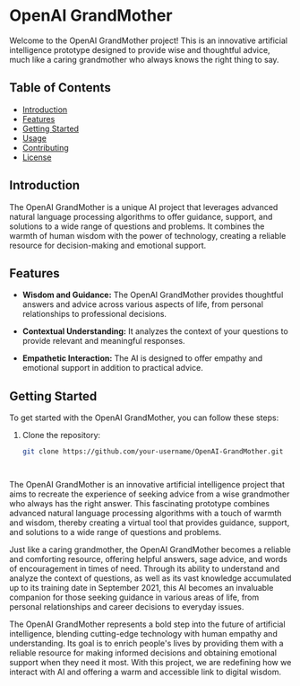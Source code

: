 # OpenAI GrandMother

Welcome to the OpenAI GrandMother project! This is an innovative artificial intelligence prototype designed to provide wise and thoughtful advice, much like a caring grandmother who always knows the right thing to say.

## Table of Contents
- [Introduction](#introduction)
- [Features](#features)
- [Getting Started](#getting-started)
- [Usage](#usage)
- [Contributing](#contributing)
- [License](#license)

## Introduction

The OpenAI GrandMother is a unique AI project that leverages advanced natural language processing algorithms to offer guidance, support, and solutions to a wide range of questions and problems. It combines the warmth of human wisdom with the power of technology, creating a reliable resource for decision-making and emotional support.

## Features

- **Wisdom and Guidance:** The OpenAI GrandMother provides thoughtful answers and advice across various aspects of life, from personal relationships to professional decisions.

- **Contextual Understanding:** It analyzes the context of your questions to provide relevant and meaningful responses.

- **Empathetic Interaction:** The AI is designed to offer empathy and emotional support in addition to practical advice.

## Getting Started

To get started with the OpenAI GrandMother, you can follow these steps:

1. Clone the repository:
   ```bash
   git clone https://github.com/your-username/OpenAI-GrandMother.git




The OpenAI GrandMother is an innovative artificial intelligence project that aims to recreate the experience of seeking advice from a wise grandmother who always has the right answer. This fascinating prototype combines advanced natural language processing algorithms with a touch of warmth and wisdom, thereby creating a virtual tool that provides guidance, support, and solutions to a wide range of questions and problems.

Just like a caring grandmother, the OpenAI GrandMother becomes a reliable and comforting resource, offering helpful answers, sage advice, and words of encouragement in times of need. Through its ability to understand and analyze the context of questions, as well as its vast knowledge accumulated up to its training date in September 2021, this AI becomes an invaluable companion for those seeking guidance in various areas of life, from personal relationships and career decisions to everyday issues.

The OpenAI GrandMother represents a bold step into the future of artificial intelligence, blending cutting-edge technology with human empathy and understanding. Its goal is to enrich people's lives by providing them with a reliable resource for making informed decisions and obtaining emotional support when they need it most. With this project, we are redefining how we interact with AI and offering a warm and accessible link to digital wisdom.
